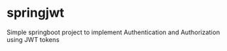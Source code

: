# springjwt
Simple springboot project to implement Authentication and Authorization using JWT tokens
